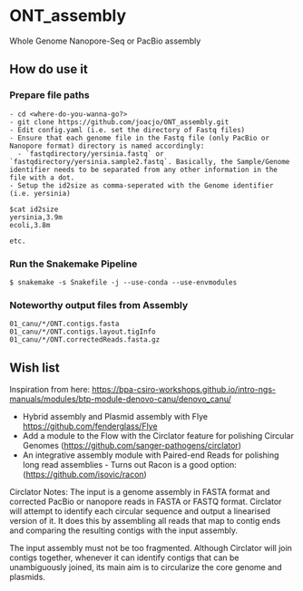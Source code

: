 # ONT_assembly 

Whole Genome Nanopore-Seq or PacBio assembly

## How do use it 

### Prepare file paths
```
- cd <where-do-you-wanna-go?>
- git clone https://github.com/joacjo/ONT_assembly.git
- Edit config.yaml (i.e. set the directory of Fastq files)  
- Ensure that each genome file in the Fastq file (only PacBio or Nanopore format) directory is named accordingly:
  - `fastqdirectory/yersinia.fastq` or `fastqdirectory/yersinia.sample2.fastq`. Basically, the Sample/Genome identifier needs to be separated from any other information in the file with a dot. 
- Setup the id2size as comma-seperated with the Genome identifier (i.e. yersinia)
 
$cat id2size
yersinia,3.9m
ecoli,3.8m 

etc. 
```

### Run the Snakemake Pipeline

```
$ snakemake -s Snakefile -j --use-conda --use-envmodules
```

### Noteworthy output files from Assembly
```
01_canu/*/ONT.contigs.fasta
01_canu/*/ONT.contigs.layout.tigInfo 
01_canu/*/ONT.correctedReads.fasta.gz
```


## Wish list 

Inspiration from here:
https://bpa-csiro-workshops.github.io/intro-ngs-manuals/modules/btp-module-denovo-canu/denovo_canu/ 
- Hybrid assembly and Plasmid assembly with Flye https://github.com/fenderglass/Flye 
- Add a module to the Flow with the Circlator feature for polishing Circular Genomes  (https://github.com/sanger-pathogens/circlator) 
- An integrative assembly module with Paired-end Reads for polishing long read assemblies - Turns  out Racon is a good option: (https://github.com/isovic/racon)

Circlator Notes:
The input is a genome assembly in FASTA format and corrected PacBio or nanopore reads in FASTA or FASTQ format. Circlator will attempt to identify each circular sequence and output a linearised version of it. It does this by assembling all reads that map to contig ends and comparing the resulting contigs with the input assembly.

The input assembly must not be too fragmented. Although Circlator will join contigs together, whenever it can identify contigs that can be unambiguously joined, its main aim is to circularize the core genome and plasmids. 
